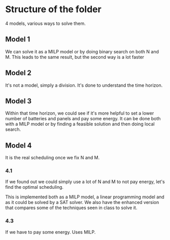 # Structure of the folder

4 models, various ways to solve them.

## Model 1
We can solve it as a MILP model or by doing binary search on both N and M. This leads to the same result, but the second
way is a lot faster

## Model 2
It's not a model, simply a division. It's done to understand the time horizon.

## Model 3
Within that time horizon, we could see if it's more helpful to set a lower number of batteries and panels and pay some energy. It can be done both with a MILP model or by finding a feasible solution and then doing local search.

## Model 4
It is the real scheduling once we fix N and M.

### 4.1
If we found out we could simply use a lot of N and M to not pay energy, let's find the optimal scheduling.

This is implemented both as a MILP model, a linear programming model and as it could be solved by a SAT solver.
We also have the enhanced version that compares some of the techniques seen in class to solve it.

### 4.3 
If we have to pay some energy. Uses MILP.